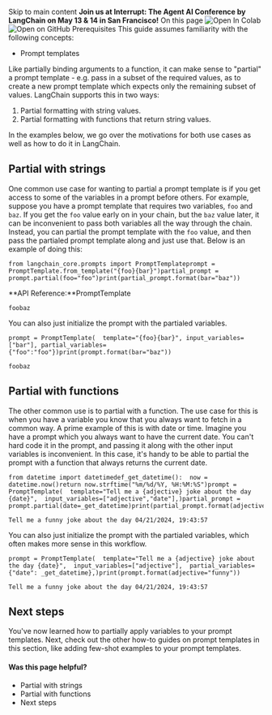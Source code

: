 Skip to main content
**Join us at Interrupt: The Agent AI Conference by LangChain on May 13 & 14 in San Francisco!**
On this page
![Open In Colab](https://colab.research.google.com/assets/colab-badge.svg)![Open on GitHub](https://img.shields.io/badge/Open%20on%20GitHub-grey?logo=github&logoColor=white)
Prerequisites
This guide assumes familiarity with the following concepts:
  * Prompt templates


Like partially binding arguments to a function, it can make sense to "partial" a prompt template - e.g. pass in a subset of the required values, as to create a new prompt template which expects only the remaining subset of values.
LangChain supports this in two ways:
  1. Partial formatting with string values.
  2. Partial formatting with functions that return string values.


In the examples below, we go over the motivations for both use cases as well as how to do it in LangChain.
## Partial with strings​
One common use case for wanting to partial a prompt template is if you get access to some of the variables in a prompt before others. For example, suppose you have a prompt template that requires two variables, `foo` and `baz`. If you get the `foo` value early on in your chain, but the `baz` value later, it can be inconvenient to pass both variables all the way through the chain. Instead, you can partial the prompt template with the `foo` value, and then pass the partialed prompt template along and just use that. Below is an example of doing this:
```
from langchain_core.prompts import PromptTemplateprompt = PromptTemplate.from_template("{foo}{bar}")partial_prompt = prompt.partial(foo="foo")print(partial_prompt.format(bar="baz"))
```

**API Reference:**PromptTemplate
```
foobaz
```

You can also just initialize the prompt with the partialed variables.
```
prompt = PromptTemplate(  template="{foo}{bar}", input_variables=["bar"], partial_variables={"foo":"foo"})print(prompt.format(bar="baz"))
```

```
foobaz
```

## Partial with functions​
The other common use is to partial with a function. The use case for this is when you have a variable you know that you always want to fetch in a common way. A prime example of this is with date or time. Imagine you have a prompt which you always want to have the current date. You can't hard code it in the prompt, and passing it along with the other input variables is inconvenient. In this case, it's handy to be able to partial the prompt with a function that always returns the current date.
```
from datetime import datetimedef_get_datetime():  now = datetime.now()return now.strftime("%m/%d/%Y, %H:%M:%S")prompt = PromptTemplate(  template="Tell me a {adjective} joke about the day {date}",  input_variables=["adjective","date"],)partial_prompt = prompt.partial(date=_get_datetime)print(partial_prompt.format(adjective="funny"))
```

```
Tell me a funny joke about the day 04/21/2024, 19:43:57
```

You can also just initialize the prompt with the partialed variables, which often makes more sense in this workflow.
```
prompt = PromptTemplate(  template="Tell me a {adjective} joke about the day {date}",  input_variables=["adjective"],  partial_variables={"date": _get_datetime},)print(prompt.format(adjective="funny"))
```

```
Tell me a funny joke about the day 04/21/2024, 19:43:57
```

## Next steps​
You've now learned how to partially apply variables to your prompt templates.
Next, check out the other how-to guides on prompt templates in this section, like adding few-shot examples to your prompt templates.
#### Was this page helpful?
  * Partial with strings
  * Partial with functions
  * Next steps



